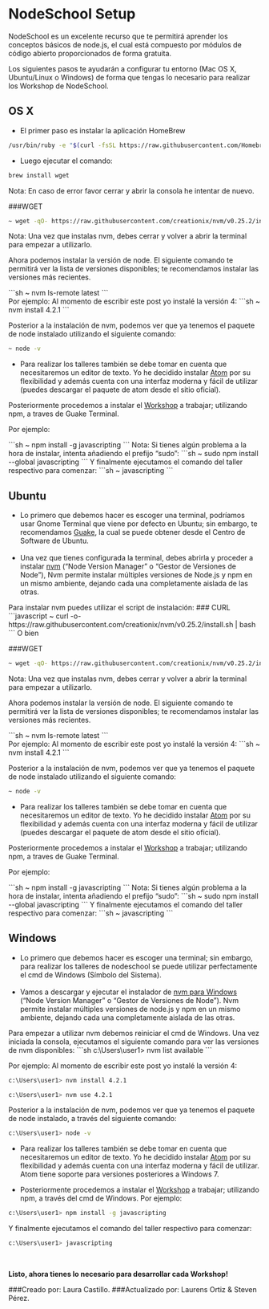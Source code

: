 # NodeSchool Setup

NodeSchool es un excelente recurso que te permitirá aprender los conceptos básicos de node.js, el cual está compuesto
por módulos de código abierto proporcionados de forma gratuita.

Los siguientes pasos te ayudarán a configurar tu entorno (Mac OS X, Ubuntu/Linux o Windows) de forma que tengas lo
necesario para realizar los Workshop de NodeSchool.


<h2>OS X</h2>

* El primer paso es instalar la aplicación HomeBrew

```sh
/usr/bin/ruby -e "$(curl -fsSL https://raw.githubusercontent.com/Homebrew/install/master/install)"
```
* Luego ejecutar el comando:

```sh
brew install wget
```

Nota: En caso de error favor cerrar y abrir la consola he intentar de nuevo.

###WGET
```sh
~ wget -qO- https://raw.githubusercontent.com/creationix/nvm/v0.25.2/install.sh | bash
```

Nota: Una vez que instalas nvm, debes cerrar y volver a abrir la terminal para empezar a utilizarlo.
<p>Ahora podemos instalar la versión de node. El siguiente comando te permitirá ver la lista de versiones
disponibles; te recomendamos instalar las versiones más recientes.</p>
```sh
~ nvm ls-remote latest
```
<br>
Por ejemplo: Al momento de escribir este post yo instalé la versión 4:
```sh
~ nvm install 4.2.1
```

Posterior a la instalación de nvm, podemos ver que ya tenemos el paquete de node instalado utilizando el siguiente
comando:

```sh
~ node -v
```

* Para realizar los talleres también se debe tomar en cuenta que necesitaremos un editor de texto. Yo he decidido
instalar <a href="https://atom.io/">Atom</a> por su flexibilidad y además cuenta con una interfaz moderna y fácil de
utilizar (puedes descargar el paquete de atom desde el sitio oficial).

Posteriormente procedemos a instalar el <a href="http://nodeschool.io/">Workshop</a> a trabajar; utilizando npm, a
traves de Guake Terminal.
<p>Por ejemplo:</p>
```sh
~ npm install -g javascripting
```
Nota: Si tienes algún problema a la hora de instalar, intenta añadiendo el prefijo “sudo”:
```sh
~ sudo npm install --global javascripting
```
Y finalmente ejecutamos el comando del taller respectivo para comenzar:
```sh
~ javascripting
```
</ul>

<h2>Ubuntu</h2>

<ul>
	<li>Lo primero que debemos hacer es escoger una terminal, podríamos usar Gnome Terminal que viene por defecto en
		Ubuntu; sin embargo, te recomendamos <a href="http://guake.org/">Guake</a>, la cual se puede obtener desde el Centro
		de Software de Ubuntu.
	</li>
	<br>
	<li>Una vez que tienes configurada la terminal, debes abrirla y proceder a instalar <a
		href="https://github.com/creationix/nvm">nvm</a> (“Node Version Manager” o “Gestor de Versiones de Node”), Nvm
		permite instalar múltiples versiones de Node.js y npm en un mismo ambiente, dejando cada una completamente aislada
		de las otras.
	</li>
</ul>
Para instalar nvm puedes utilizar el script de instalación:
### CURL
```javascript
~ curl -o- https://raw.githubusercontent.com/creationix/nvm/v0.25.2/install.sh | bash
```
O bien

###WGET
```sh
~ wget -qO- https://raw.githubusercontent.com/creationix/nvm/v0.25.2/install.sh | bash
```
Nota: Una vez que instalas nvm, debes cerrar y volver a abrir la terminal para empezar a utilizarlo.
<p>Ahora podemos instalar la versión de node. El siguiente comando te permitirá ver la lista de versiones
disponibles; te recomendamos instalar las versiones más recientes.</p>
```sh
~ nvm ls-remote latest
```
<br>
Por ejemplo: Al momento de escribir este post yo instalé la versión 4:
```sh
~ nvm install 4.2.1
```

Posterior a la instalación de nvm, podemos ver que ya tenemos el paquete de node instalado utilizando el siguiente
comando:

```sh
~ node -v
```
* Para realizar los talleres también se debe tomar en cuenta que necesitaremos un editor de texto. Yo he decidido
instalar <a href="https://atom.io/">Atom</a> por su flexibilidad y además cuenta con una interfaz moderna y fácil de
utilizar (puedes descargar el paquete de atom desde el sitio oficial).

Posteriormente procedemos a instalar el <a href="http://nodeschool.io/">Workshop</a> a trabajar; utilizando npm, a
traves de Guake Terminal.
<p>Por ejemplo:</p>
```sh
~ npm install -g javascripting
```
Nota: Si tienes algún problema a la hora de instalar, intenta añadiendo el prefijo “sudo”:
```sh
~ sudo npm install --global javascripting
```
Y finalmente ejecutamos el comando del taller respectivo para comenzar:
```sh
~ javascripting
```
</ul>

<h2>Windows</h2>
<ul>
	<li>Lo primero que debemos hacer es escoger una terminal; sin embargo, para realizar los talleres de nodeschool se
		puede utilizar perfectamente el cmd de Windows (Símbolo del Sistema).
	</li>
	<br>
	<li>Vamos a descargar y ejecutar el instalador de <a href="https://github.com/coreybutler/nvm-windows">nvm para
		Windows</a> (“Node Version Manager” o “Gestor de Versiones de Node”).
		Nvm permite instalar múltiples versiones de node.js y npm en un mismo ambiente, dejando cada una completamente
		aislada de las otras.
	</li>
</ul>
Para empezar a utilizar nvm debemos reiniciar el cmd de Windows.
Una vez iniciada la consola, ejecutamos el siguiente comando para ver las versiones de nvm disponibles:
```sh
c:\Users\user1> nvm list available
```

Por ejemplo: Al momento de escribir este post yo instalé la versión 4:
```sh
c:\Users\user1> nvm install 4.2.1
```
```sh
c:\Users\user1> nvm use 4.2.1
```
Posterior a la instalación de nvm, podemos ver que ya tenemos el paquete de node instalado, a través del siguiente
comando:

```sh
c:\Users\user1> node -v
```
* Para realizar los talleres también se debe tomar en cuenta que necesitaremos un editor de texto. Yo he decidido
instalar <a href="https://atom.io/">Atom</a> por su flexibilidad y además cuenta con una interfaz moderna y fácil de
utilizar. Atom tiene soporte para versiones posteriores a Windows 7.

* Posteriormente procedemos a instalar el <a href="http://nodeschool.io/">Workshop</a> a trabajar; utilizando npm, a
través del cmd de Windows.
Por ejemplo:

```sh
c:\Users\user1> npm install -g javascripting
```

Y finalmente ejecutamos el comando del taller respectivo para comenzar:

```sh
c:\Users\user1> javascripting
```
</ul>
<br/>

<p><strong>Listo, ahora tienes lo necesario para desarrollar cada Workshop!</strong></p>

###Creado por: Laura Castillo.
###Actualizado por: Laurens Ortiz & Steven Pérez.
